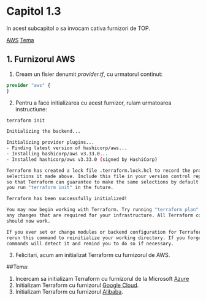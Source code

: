 # Capitol 1.3

In acest subcapitol o sa invocam cativa furnizori de TOP.


[AWS](#1-furnizorul-aws)
[Tema](#tema)

## 1. Furnizorul AWS

1. Cream un  fisier denumit *provider.tf*, cu urmatorul continut:

```terraform
provider "aws" {
}
```

2. Pentru a face initializarea cu acest furnizor, rulam urmatoarea instructiune:

```bash
terraform init

Initializing the backend...

Initializing provider plugins...
- Finding latest version of hashicorp/aws...
- Installing hashicorp/aws v3.33.0...
- Installed hashicorp/aws v3.33.0 (signed by HashiCorp)

Terraform has created a lock file .terraform.lock.hcl to record the provider
selections it made above. Include this file in your version control repository
so that Terraform can guarantee to make the same selections by default when
you run "terraform init" in the future.

Terraform has been successfully initialized!

You may now begin working with Terraform. Try running "terraform plan" to see
any changes that are required for your infrastructure. All Terraform commands
should now work.

If you ever set or change modules or backend configuration for Terraform,
rerun this command to reinitialize your working directory. If you forget, other
commands will detect it and remind you to do so if necessary.
```

3. Felicitari, acum am initializat Terraform cu furnizorul de AWS.

##Tema: 

1. Incercam sa initializam Terraform cu furnizorul de la Microsoft [Azure](#https://registry.terraform.io/providers/hashicorp/azurerm/latest/docs)
2. Initializam Terraform cu furnizorul [Google Cloud](#https://registry.terraform.io/providers/hashicorp/google/latest/docs).
3. Initializam Terraform cu furnizorul [Alibaba](#https://registry.terraform.io/providers/aliyun/alicloud/latest/docs).
